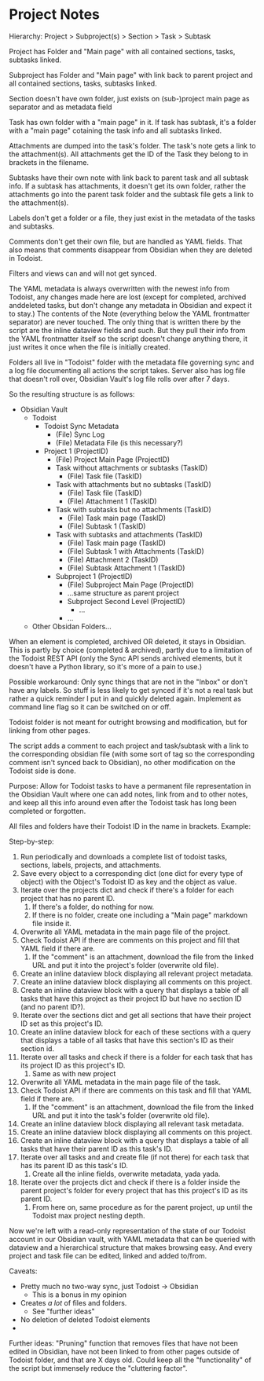 # Project Notes

Hierarchy:
Project > Subproject(s) > Section > Task > Subtask

Project has Folder and "Main page" with all contained sections, tasks, subtasks linked.

Subproject has Folder and "Main page" with link back to parent project and all contained sections, tasks, subtasks linked.

Section doesn't have own folder, just exists on (sub-)project main page as separator and as metadata field

Task has own folder with a "main page" in it.
If task has subtask, it's a folder with a "main page" cotaining the task info and all subtasks linked.

Attachments are dumped into the task's folder. The task's note gets a link to the attachment(s). All attachments get the ID of the Task they belong to in brackets in the filename.

Subtasks have their own note with link back to parent task and all subtask info.
If a subtask has attachments, it doesn't get its own folder, rather the attachments go into the parent task folder and the subtask file gets a link to the attachment(s).

Labels don't get a folder or a file, they just exist in the metadata of the tasks and subtasks.

Comments don't get their own file, but are handled as YAML fields. That also means that comments disappear from Obsidian when they are deleted in Todoist.

Filters and views can and will not get synced.


The YAML metadata is always overwritten with the newest info from Todoist, any changes made here are lost (except for completed, archived anddeleted tasks, but don't change any metadata in Obsidian and expect it to stay.)
The contents of the Note (everything below the YAML frontmatter separator) are never touched. The only thing that is written there by the script are the inline dataview fields and such. But they pull their info from the YAML frontmatter itself so the script doesn't change anything there, it just writes it once when the file is initially created.


Folders all live in "Todoist" folder with the metadata file governing sync and a log file documenting all actions the script takes. Server also has log file that doesn't roll over, Obsidian Vault's log file rolls over after 7 days.

So the resulting structure is as follows:

- Obsidian Vault
	- Todoist
		- Todoist Sync Metadata
			- (File) Sync Log
			- (File) Metadata File (is this necessary?)
		- Project 1 (ProjectID)
			- (File) Project Main Page (ProjectID)
			- Task without attachments or subtasks (TaskID)
				- (File) Task file (TaskID)
			- Task with attachments but no subtasks (TaskID)
				- (File) Task file (TaskID)
				- (File) Attachment 1 (TaskID)
			- Task with subtasks but no attachments (TaskID)
				- (File) Task main page (TaskID)
				- (File) Subtask 1 (TaskID)
			- Task with subtasks and attachments (TaskID)
				- (File) Task main page (TaskID)
				- (File) Subtask 1 with Attachments (TaskID)
				- (File) Attachment 2 (TaskID)
				- (File) Subtask Attachment 1 (TaskID)
			- Subproject 1 (ProjectID)
				- (File) Subproject Main Page (ProjectID)
				- ...same structure as parent project
				- Subproject Second Level (ProjectID)
					- ...
				- ...
	- Other Obsidan Folders...


When an element is completed, archived OR deleted, it stays in Obsidian. This is partly by choice (completed & archived), partly due to a limitation of the Todoist REST API (only the Sync API sends archived elements, but it doesn't have a Python library, so it's more of a pain to use.)

Possible workaround: Only sync things that are not in the "Inbox" or don't have any labels. So stuff is less likely to get synced if it's not a real task but rather a quick reminder I put in and quickly deleted again. Implement as command line flag so it can be switched on or off.


Todoist folder is not meant for outright browsing and modification, but for linking from other pages.


The script adds a comment to each project and task/subtask with a link to the corresponding obsidian file (with some sort of tag so the corresponding comment isn't synced back to Obsidian), no other modification on the Todoist side is done.


Purpose:
Allow for Todoist tasks to have a permanent file representation in the Obsidian Vault where one can add notes, link from and to other notes, and keep all this info around even after the Todoist task has long been completed or forgotten.


All files and folders have their Todoist ID in the name in brackets.
Example: 


Step-by-step:
1. Run periodically and downloads a complete list of todoist tasks, sections, labels, projects, and attachments.
3. Save every object to a corresponding dict (one dict for every type of object) with the Object's Todoist ID as key and the object as value.
4. Iterate over the projects dict and check if there's a folder for each project that has no parent ID.
	1. If there's a folder, do nothing for now.
	2. If there is no folder, create one including a "Main page" markdown file inside it.
5. Overwrite all YAML metadata in the main page file of the project.
6. Check Todoist API if there are comments on this project and fill that YAML field if there are.
	1. If the "comment" is an attachment, download the file from the linked URL and put it into the project's folder (overwrite old file).
7. Create an inline dataview block displaying all relevant project metadata.
8. Create an inline dataview block displaying all comments on this project.
9. Create an inline dataview block with a query that displays a table of all tasks that have this project as their project ID but have no section ID (and no parent ID?).
10. Iterate over the sections dict and get all sections that have their project ID set as this project's ID.
11. Create an inline dataview block for each of these sections with a query that displays a table of all tasks that have this section's ID as their section id.
12. Iterate over all tasks and check if there is a folder for each task that has its project ID as this project's ID.
	1. Same as with new project
13. Overwrite all YAML metadata in the main page file of the task.
14. Check Todoist API if there are comments on this task and fill that YAML field if there are.
	1. If the "comment" is an attachment, download the file from the linked URL and put it into the task's folder (overwrite old file).
15. Create an inline dataview block displaying all relevant task metadata.
16. Create an inline dataview block displaying all comments on this project.
17. Create an inline dataview block with a query that displays a table of all tasks that have their parent ID as this task's ID.
18. Iterate over all tasks and and create file (if not there) for each task that has its parent ID as this task's ID.
	1. Create all the inline fields, overwrite metadata, yada yada.
19. Iterate over the projects dict and check if there is a folder inside the parent project's folder for every project that has this project's ID as its parent ID.
	1. From here on, same procedure as for the parent project, up until the Todoist max project nesting depth.


Now we're left with a read-only representation of the state of our Todoist account in our Obsidian vault, with YAML metadata that can be queried with dataview and a hierarchical structure that makes browsing easy. And every project and task file can be edited, linked and added to/from.


Caveats: 
- Pretty much no two-way sync, just Todoist -> Obsidian
	- This is a bonus in my opinion
- Creates _a lot_ of files and folders.
	- See "further ideas"
- No deletion of deleted Todoist elements
- 


Further ideas:
"Pruning" function that removes files that have not been edited in Obsidian, have not been linked to from other pages outside of Todoist folder, and that are X days old. Could keep all the "functionality" of the script but immensely reduce the "cluttering factor".